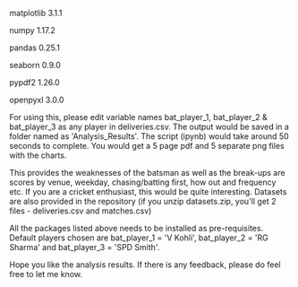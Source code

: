 matplotlib 3.1.1

numpy 1.17.2

pandas 0.25.1

seaborn 0.9.0

pypdf2 1.26.0

openpyxl 3.0.0


For using this, please edit variable names bat_player_1, bat_player_2 & bat_player_3 as any player in deliveries.csv. The output would be saved in a folder named as 'Analysis_Results'. The script (ipynb) would take around 50 seconds to complete. You would get a 5 page pdf and 5 separate png files with the charts.

This provides the weaknesses of the batsman as well as the break-ups are scores by venue, weekday, chasing/batting first, how out and frequency etc. If you are a cricket enthusiast, this would be quite interesting. Datasets are also provided in the repository (if you unzip datasets.zip, you'll get 2 files - deliveries.csv and matches.csv)

All the packages listed above needs to be installed as pre-requisites. Default players chosen are bat_player_1 = 'V Kohli', bat_player_2 = 'RG Sharma' and bat_player_3 = 'SPD Smith'.

Hope you like the analysis results. If there is any feedback, please do feel free to let me know.
